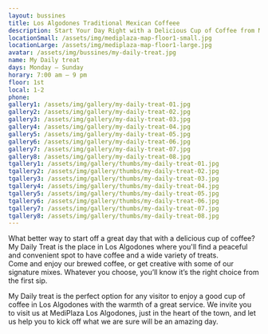 ```yaml
---
layout: bussines
title: Los Algodones Traditional Mexican Coffeee
description: Start Your Day Right with a Delicious Cup of Coffee from My Daily Treat in MediPlaza Los Algodones. Come Experience Our Special Mexican Blends Today!
locationSmall: /assets/img/mediplaza-map-floor1-small.jpg
locationLarge: /assets/img/mediplaza-map-floor1-large.jpg
avatar: /assets/img/bussines/my-daily-treat.jpg
name: My Daily treat
days: Monday – Sunday
horary: 7:00 am – 9 pm
floor: 1st
local: 1-2
phone:
gallery1: /assets/img/gallery/my-daily-treat-01.jpg
gallery2: /assets/img/gallery/my-daily-treat-02.jpg
gallery3: /assets/img/gallery/my-daily-treat-03.jpg
gallery4: /assets/img/gallery/my-daily-treat-04.jpg
gallery5: /assets/img/gallery/my-daily-treat-05.jpg
gallery6: /assets/img/gallery/my-daily-treat-06.jpg
gallery7: /assets/img/gallery/my-daily-treat-07.jpg
gallery8: /assets/img/gallery/my-daily-treat-08.jpg
tgallery1: /assets/img/gallery/thumbs/my-daily-treat-01.jpg
tgallery2: /assets/img/gallery/thumbs/my-daily-treat-02.jpg
tgallery3: /assets/img/gallery/thumbs/my-daily-treat-03.jpg
tgallery4: /assets/img/gallery/thumbs/my-daily-treat-04.jpg
tgallery5: /assets/img/gallery/thumbs/my-daily-treat-05.jpg
tgallery6: /assets/img/gallery/thumbs/my-daily-treat-06.jpg
tgallery7: /assets/img/gallery/thumbs/my-daily-treat-07.jpg
tgallery8: /assets/img/gallery/thumbs/my-daily-treat-08.jpg
---
```

What better way to start off a great day that with a delicious cup of coffee? My Daily Treat is the place in Los Algodones where you'll find a peaceful and convenient spot to have coffee and a wide variety of treats.  
Come and enjoy our brewed coffee, or get creative with some of our signature mixes. Whatever you choose, you’ll know it’s the right choice from the first sip.

My Daily treat is the perfect option for any visitor to enjoy a good cup of coffee in Los Algodones with the warmth of a great service. We invite you to visit us at MediPlaza Los Algodones, just in the heart of the town, and let us help you to kick off what we are sure will be an amazing day.